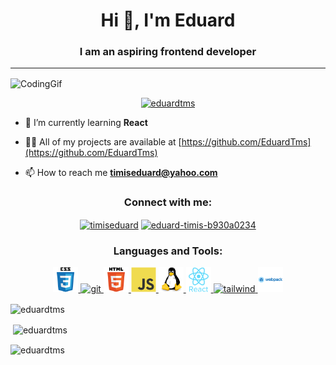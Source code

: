 <h1 align="center">Hi 👋, I'm Eduard</h1>
<h3 align="center">I am an aspiring frontend developer</h3>
<hr>
<img align="center" alt="CodingGif" width="1000" src="https://www.lambdatest.com/resources/images/news24.gif">

<p align="center"> <a href="https://github.com/ryo-ma/github-profile-trophy"><img src="https://github-profile-trophy.vercel.app/?username=eduardtms" alt="eduardtms" /></a> </p>

- 🌱 I’m currently learning **React**

- 👨‍💻 All of my projects are available at [https://github.com/EduardTms](https://github.com/EduardTms)

- 📫 How to reach me **timiseduard@yahoo.com**

<h3 align="center">Connect with me:</h3>
<p align="center">
<a href="https://codepen.io/timiseduard" target="blank"><img align="center" src="https://raw.githubusercontent.com/rahuldkjain/github-profile-readme-generator/master/src/images/icons/Social/codepen.svg" alt="timiseduard" height="30" width="40" /></a>
<a href="https://linkedin.com/in/eduard-timis-b930a0234" target="blank"><img align="center" src="https://raw.githubusercontent.com/rahuldkjain/github-profile-readme-generator/master/src/images/icons/Social/linked-in-alt.svg" alt="eduard-timis-b930a0234" height="30" width="40" /></a>
</p>

<h3 align="center">Languages and Tools:</h3>
<p align="center"> <a href="https://www.w3schools.com/css/" target="_blank" rel="noreferrer"> <img src="https://raw.githubusercontent.com/devicons/devicon/master/icons/css3/css3-original-wordmark.svg" alt="css3" width="40" height="40"/> </a> <a href="https://git-scm.com/" target="_blank" rel="noreferrer"> <img src="https://www.vectorlogo.zone/logos/git-scm/git-scm-icon.svg" alt="git" width="40" height="40"/> </a> <a href="https://www.w3.org/html/" target="_blank" rel="noreferrer"> <img src="https://raw.githubusercontent.com/devicons/devicon/master/icons/html5/html5-original-wordmark.svg" alt="html5" width="40" height="40"/> </a> <a href="https://developer.mozilla.org/en-US/docs/Web/JavaScript" target="_blank" rel="noreferrer"> <img src="https://raw.githubusercontent.com/devicons/devicon/master/icons/javascript/javascript-original.svg" alt="javascript" width="40" height="40"/> </a> <a href="https://www.linux.org/" target="_blank" rel="noreferrer"> <img src="https://raw.githubusercontent.com/devicons/devicon/master/icons/linux/linux-original.svg" alt="linux" width="40" height="40"/> </a> <a href="https://reactjs.org/" target="_blank" rel="noreferrer"> <img src="https://raw.githubusercontent.com/devicons/devicon/master/icons/react/react-original-wordmark.svg" alt="react" width="40" height="40"/> </a> <a href="https://tailwindcss.com/" target="_blank" rel="noreferrer"> <img src="https://www.vectorlogo.zone/logos/tailwindcss/tailwindcss-icon.svg" alt="tailwind" width="40" height="40"/> </a> <a href="https://webpack.js.org" target="_blank" rel="noreferrer"> <img src="https://raw.githubusercontent.com/devicons/devicon/d00d0969292a6569d45b06d3f350f463a0107b0d/icons/webpack/webpack-original-wordmark.svg" alt="webpack" width="40" height="40"/> </a> </p>

<p><img align="center" src="https://github-readme-stats.vercel.app/api/top-langs?username=eduardtms&show_icons=true&locale=en&layout=compact" alt="eduardtms" /></p>

<p>&nbsp;<img align="center" src="https://github-readme-stats.vercel.app/api?username=eduardtms&show_icons=true&theme=dark&locale=en" alt="eduardtms" /></p>

<p><img align="center" src="https://github-readme-streak-stats.herokuapp.com/?user=eduardtms&" alt="eduardtms" /></p>
